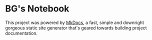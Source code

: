 # BG's Notebook

This project was powered by [MkDocs](https://www.mkdocs.org/), a fast, simple and downright gorgeous static site generator that's geared towards building project documentation.


